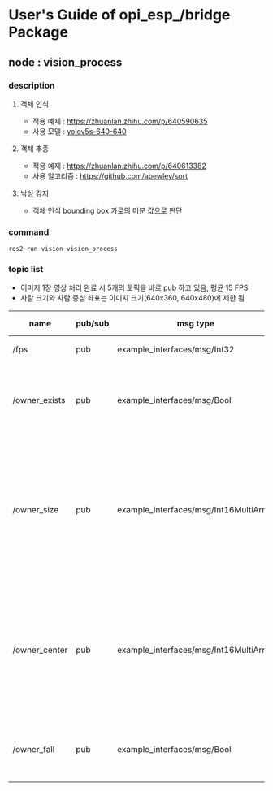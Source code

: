 # User's Guide of opi_esp_/bridge Package

## node : vision_process

### description

1. 객체 인식
    - 적용 예제 : https://zhuanlan.zhihu.com/p/640590635
    - 사용 모델 : [yolov5s-640-640](https://github.com/rockchip-linux/rknpu2/tree/master/examples/rknn_yolov5_demo/model/RK3588)
    
2. 객체 추종
    - 적용 예제 : https://zhuanlan.zhihu.com/p/640613382
    - 사용 알고리즘 : https://github.com/abewley/sort

3. 낙상 감지
    - 객체 인식 bounding box 가로의 미분 값으로 판단

### command
```
ros2 run vision vision_process
```

### topic list

- 이미지 1장 영상 처리 완료 시 5개의 토픽을 바로 pub 하고 있음, 평균 15 FPS
- 사람 크기와 사람 중심 좌표는 이미지 크기(640x360, 640x480)에 제한 됨

| name          | pub/sub | msg type                               | msg structure             | hz | description |
|---------------|---------|----------------------------------------|---------------------------|----|---|
| /fps          | pub     | example_interfaces/msg/Int32           | data = fps                | 15 | 실시간 영상 처리 FPS |
| /owner_exists | pub     | example_interfaces/msg/Bool            | data = 0 or 1 <br></br> 1 : exists <br></br> 0 : not exists | 15 | 사람 존재 여부 |
| /owner_size   | pub     | example_interfaces/msg/Int16MultiArray | data[2] = [width, height] <br></br> width = 0 ~ 640 <br></br> height = 0 ~ 360 (webcam) <br></br> height = 0 ~ 480 (depth)| 15 | 사람 크기 |
| /owner_center | pub     | example_interfaces/msg/Int16MultiArray | data[2] = [x, y] <br></br> x = 0 ~ 640 <br></br> y = 0 ~ 360 (webcam) <br></br> y = 0 ~ 480 (depth)| 15 | 사람 중심 좌표 | 
| /owner_fall   | pub     | example_interfaces/msg/Bool            | data = 0 or 1 <br></br> 1 : fall <br></br> 0 : usual| 15 | 낙상 의심 여부 |